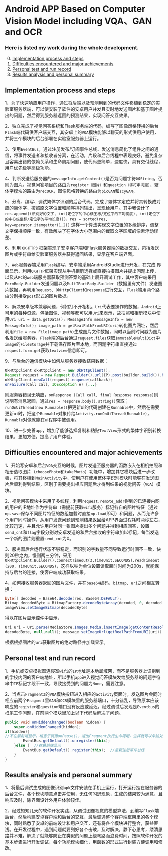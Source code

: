 # Android APP Based on Computer Vision Model including VQA、GAN and OCR


### Here is listed my work during the whole development.
0. [Implementation process and steps](#implementation-process-and-steps)
0. [Difficulties encountered and major achievements](#difficulties-encountered-and-major-achievements)
0. [Personal test and run record](#personal-test-and-run-record)
0. [Results analysis and personal summary](#results-analysis-and-personal-summary)


## Implementation process and steps
1、为了快速响应用户操作，通过将后端以及预测用到的代码文件移植到稳定的实验室服务器端，可以使安装了软件的安卓用户并发且实时地发送图片和基于图片提出的问题，然后得到服务器返回的预测结果，实现问答交互效果。

2、独立完成了视觉问答系统和Flask服务端的代码，编写了图像风格转换的后台`Flask`端代码供客户端交互，其安卓上的`VQA`模块能够以聊天的形式供用户使用，并将三个模块的后台部署在实验室服务器上运行。

3、使用`EventBus`，通过注册发布/订阅事件总线、发送消息简化了组件之间的通信，将事件发送者和接收者分离，在活动，片段和后台线程中表现良好，避免复杂且容易出错的依赖关系和生命周期问题，使代码更简单，速度快，具有交付线程，用户优先级等高级功能。

4、判断发送给服务器的`messageInfo.getContent()`是否为问题字符串`String`，否则为图片。视觉问答项目的路由为`register（图片）`和`question（字符串问题）`，繁体字模块的路由为`recOCR`，图像风格转换的路由为`picGAN`和`zcyGAN`。

5、分离、编写、调试繁体字识别的后台代码，完成了繁体字定位并将其转换成对应的简体字，按照原文字位置和顺序排列输出，呈现给用户。其中我设计了`res.append((识别好的文字, int(定位字的中心横坐标/定位字的平均宽度), int(定位字的中心纵坐标/定位字的平均长度)))，res = sorted(res, key=operator.itemgetter(1,2))` 这样一个算法实现文字位置的多级排序，调整文字保持顺序一致，有效解决了在字体大小范围内的截取文字区域的像素浮动误差。

6、利用 `OKHTTP3` 框架实现了安卓客户端和Flask服务器端的数据交互，包括发送图片或字符串给实验室服务器并获得返回结果，显示在客户端界面。

7、`Web`服务器端采用`Flask`编写，安卓端采用AndroidStudio进行开发，在完成
界面显示、利用`OKHTTP`框架实现从手机相册选择或直接拍摄图片并提出问题上传，以及从`PC`的`web`端服务器获取预测答案的基础上展开调试工作，其中客户端采用`FormBody.Builder`发送问题以及`MultIPartBody.Builder`（数据里有文件）发送图片数据，再利用`Request`、`OkHttpClient`和`response`进行交互，`Flask`端用两个路由分别接受`post`形式的图片数据。

8、解决安卓版本兼容问题，例如打不开相机。`Uri`代表要操作的数据，`Android`上可用的每种资源，包括图像、视频等都可以用`Uri`来表示，故拍照和相册模块中使用`Uri uri = data.getData(); MessageInfo messageInfo = new MessageInfo(); image_path = getRealPathFromURI(uri)`转化图片网址，然后利用`file = new File(image_path)`生成图片文件数据，同时以当前时间戳为图片名发送给服务器，`Flask`端的后台通过`request.files`获取`ImmutableMultiDict`中`image`的`FileStorage`并下载保存图片至本地，而问题字符串直接通过`request.form.get`获取`textview`信息即可。

9、与后台的通信模块中如何从服务器接收结果数据：

```java
OkHttpClient okHttpClient = new OkHttpClient();
Request request = new Request.Builder().url(IP).post(builder.build()).build(); 
okHttpClient.newCall(request).enqueue(callback);
onFailure(Call call, IOException e) {...}
```

则服务器错误无响应，`onResponse (Call call, final Response response)`则说明有消息返回，通过`res = response.body().string()`获取；`runOnUiThread(new Runnable()`把更新ui的代码创建在`Runnable`中，然后在需要更新`ui`时，把这个`Runnable`对象传给`Activity.runOnUiThread(Runnable)`，`Runnable`对像就能在ui程序中被调用。

10、进一步完善`app`，增加了能够选择复制和粘贴`TextView`形式的繁体字识别转换结果，更加方便，提高了用户体验。

## Difficulties encountered and major achievements
1、开始写安卓和后台`VQA`交互的时候，图片发送至服务器的函数嵌入在相机拍照和相册选取图片（`choosePhoto`和`takePhoto`）功能中，增加其它模块后进一步改善，将其移植到`MainActivity`中，使用户在使用繁体字识别模块时能够在发送图片后顺利得到结果，区别于需要提出相应问题后才得到结果的视觉问答（`VQA`）模块。

2、视觉问答模块中采用了多线程，利用`request.remote_addr`得到的已连接内网的用户的IP地址作为字符串（需提前获取`wifi`服务）标记各自的图片特征（通过`np.save`保存不同图片特征的数组加载时直接`np.load`即可）和问题，从而允许多个用户同时操作，从用户发送问题到预测结果返回给APP界面过程耗时两秒左右，比较迅速，并且允许用户对同一张图片提出多个问题并得到相应回答，设置`send_cnt`和`flag`字段分别对安卓发送的和后台接收的字符串加以标记，每当发送一个新的图片则重置`send_cnt`为0。

3、服务器后台运行状态不够稳定，而识别的字数量不同导致运行时间不一致，快则20秒之内，慢则两三分钟，采用`OkHttpClient.Builder().connectTimeout(3,TimeUnit.SECONDS).readTimeout (200, TimeUnit.SECONDS)`，这样以秒为单位设置读取超时时间为200s，就能保持与后台的连接，使客户端成功获取结果。

4、如何接收服务器返回的图片文件，并在`base64`编码、`bitmap`、`uri`之间相互转换：
```java
byte[] decoded = Base64.decode(res, Base64.DEFAULT);
Bitmap decodedByte = BitmapFactory.decodeByteArray(decoded, 0, decoded.length);
imageView.setImageBitmap(decodedByte)
```
 得以在图片显示控件中显示，
```java
Uri uri = Uri.parse(MediaStore.Images.Media.insertImage(getContentResolver(), 
decodedByte, null,null)); message.setImageUrl(getRealPathFromURI(uri)) 
```
根据根据图片的`uri`获取图片的绝对路径并加载显示。

## Personal test and run record
1、手机或安卓模拟器连寝室`wifi`的`IP`地址是本地局域网，而不是服务器上识别到的学校内网的客户端地址，所以手机`app`进入视觉问答模块发给服务器的问题字符串中`IP`标记字段不一致，导致接受到的问题为`None`，需要注意。

2、当点击`Fragment3`的`VQA`模块按钮进入相应的`activity`页面时，发送图片会同时相应前两个`Fragment`里`GAN`和`OCR`模块里的服务器端口，十分错乱，导致原本应该响应的`register`和`question`端口没有反应或延迟，经过调试后发现是`Eventbus`的扫尾工作问题，在前两个模块里加上以下代码后解决了问题。

```java
public void onHiddenChanged(boolean hidden) {
    super.onHiddenChanged(hidden);
if(hidden){ 
//不在最前端显示，相当于调用onPause()，退出Fragment执行生命周期，这样就可以单独处理新的的Fragment的数据和ui的刷新了。
        EventBus.getDefault().unregister(this);
    }else {  //在最前端显示
        EventBus.getDefault().register(this);  //重新注册事件总线
    }
}
```



## Results analysis and personal summary
1、将最后调试生成的图像识别`apk`文件安装在手机上运行，打开运行挂在服务器的后台文件，各个模块随意点击并使用，无任何闪退现象，生成的结果较为满意，且响应及时，除界面设计外用户体验较佳。

2、经过短短几天的软件开发实践，从调试图像视觉的模型算法，到编写`Flask`端后台，然后构建安卓客户端和后台的交互，最后调通整个客户端框架里的各个模块，同时熟悉了安卓的前端设计和用户交互，还有将各个模块进行整合，获益匪浅。在开发过程中，遇到问题就要列好各个击破，及时解决，静下心思考，缕清思路并不难，解决了就能够防止在类似的问题上绕弯路而浪费时间，按照软件开发的基本步骤进行开发调试，每个功能模块细化，用函数的形式进行封装方便调用和修改。
